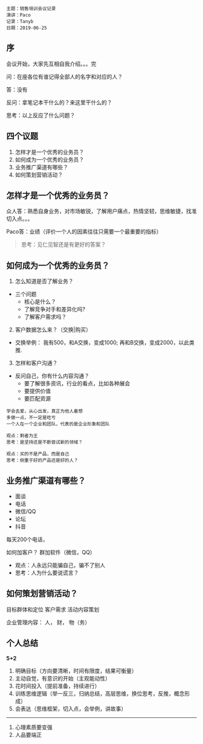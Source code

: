 ```
主题：销售培训会议记录
演讲：Paco
记录：Tanyb
日期：2019-06-25
```

## 序

会议开始，大家先互相自我介绍。。。完

问：在座各位有谁记得全部人的名字和对应的人？

答：没有

反问：拿笔记本干什么的？来这里干什么的？

思考：以上反应了什么问题？


## 四个议题
1. 怎样才是一个优秀的业务员？
2. 如何成为一个优秀的业务员？
3. 业务推广渠道有哪些？
4. 如何策划营销活动？

## 怎样才是一个优秀的业务员？
众人答：熟悉自身业务，对市场敏锐，了解用户痛点，热情坚韧，思维敏捷，找准切入点。。。

Paco答：业绩（评价一个人的因素往往只需要一个最重要的指标）

>思考：见仁见智还是有更好的答案？


## 如何成为一个优秀的业务员？
1. 怎么知道是否了解业务？
  - 三个问题
    - 核心是什么？
    - 了解竞争对手和差异化吗?
    - 了解客户需求吗？

2. 客户数据怎么来？（交换|购买）
  - 交换举例： 我有500，和A交换，变成1000; 再和B交换，变成2000，以此类推.

3. 怎样和客户沟通？
  - 反问自己，你有什么内容沟通？
    - 要了解很多资讯，行业的看点，比如各种展会
    - 要提供价值
    - 要匹配资源

```
学会去爱，从心出发，真正为他人着想
多做一点，不一定是吃亏
一个人在一个企业和团队，代表的是企业形象和团队
```

```
观点：剩者为王
思考：是坚持还是不断尝试新的领域？

观点：买的不是产品，而是自己
思考：侧重于好的产品还是好的人？
```


业务推广渠道有哪些？
--------------------------------------------------
- 面谈
- 电话
- 微信/QQ
- 论坛
- 抖音

每天200个电话，

如何加客户？
群加软件（微信，QQ）

- 观点：人永远只能骗自己，骗不了别人
- 思考：人为什么要说谎言？


如何策划营销活动？
--------------------------------------------------
目标群体和定位
客户需求
活动内容策划

企业管理内容： 人， 财， 物（务）


个人总结
--------------------------------------------------
**5+2**
1. 明确目标（方向要清晰，时间有限度，结果可衡量）
2. 主动自觉，有意识的开始（主观能动性）
3. 花时间投入（提前准备，持续进行）
4. 训练思维逻辑（举一反三，归纳总结，高层思维，换位思考，反推，概念形成）
5. 会表达（思维框架，切入点，会举例，讲故事）

--------------------------------------------------

1. 心理素质要变强
2. 人品要端正

